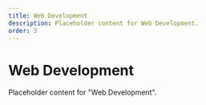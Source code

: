 ```yaml
---
title: Web Development
description: Placeholder content for Web Development.
order: 3
---
```


# Web Development

Placeholder content for "Web Development".
